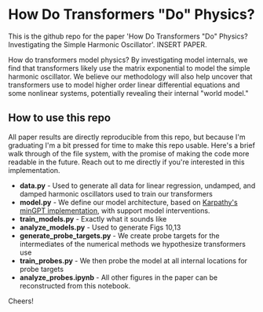 
# How Do Transformers "Do" Physics?     

This is the github repo for the paper 'How Do Transformers "Do" Physics? Investigating the Simple Harmonic Oscillator'. INSERT PAPER. 

How do transformers model physics? By investigating model internals, we find that transformers likely use the matrix exponential to model the simple harmonic oscillator. We believe our methodology will also help uncover that transformers use to model higher order linear differential equations and some nonlinear systems, potentially revealing their internal "world model."

## How to use this repo
All paper results are directly reproducible from this repo, but because I'm graduating I'm a bit pressed for time to make this repo usable. Here's a brief walk through of the file system, with the promise of making the code more readable in the future. Reach out to me directly if you're interested in this implementation.

* **data.py** - Used to generate all data for linear regression, undamped, and damped harmonic oscillators used to train our transformers
* **model.py** - We define our model architecture, based on [Karpathy's minGPT implementation](\href{https://github.com/karpathy/minGPT/tree/master}), with support model interventions.
* **train_models.py** - Exactly what it sounds like
* **analyze_models.py** - Used to generate Figs 10,13
* **generate_probe_targets.py** - We create probe targets for the intermediates of the numerical methods we hypothesize transformers use
* **train_probes.py** - We then probe the model at all internal locations for probe targets
* **analyze_probes.ipynb** - All other figures in the paper can be reconstructed from this notebook.

Cheers!


